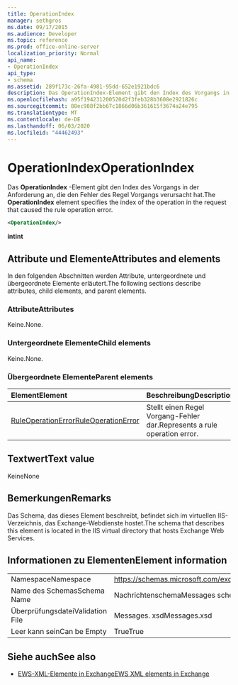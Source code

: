 ```yaml
---
title: OperationIndex
manager: sethgros
ms.date: 09/17/2015
ms.audience: Developer
ms.topic: reference
ms.prod: office-online-server
localization_priority: Normal
api_name:
- OperationIndex
api_type:
- schema
ms.assetid: 289f173c-26fa-4981-95dd-652e1921bdc6
description: Das OperationIndex-Element gibt den Index des Vorgangs in der Anforderung an, die den Fehler des Regel Vorgangs verursacht hat.
ms.openlocfilehash: a95f194231200520d2f3feb328b3608e2921826c
ms.sourcegitcommit: 88ec988f2bb67c1866d06b361615f3674a24e795
ms.translationtype: MT
ms.contentlocale: de-DE
ms.lasthandoff: 06/03/2020
ms.locfileid: "44462493"
---
```

# <a name="operationindex"></a><span data-ttu-id="72ddf-103">OperationIndex</span><span class="sxs-lookup"><span data-stu-id="72ddf-103">OperationIndex</span></span>

<span data-ttu-id="72ddf-104">Das **OperationIndex** -Element gibt den Index des Vorgangs in der Anforderung an, die den Fehler des Regel Vorgangs verursacht hat.</span><span class="sxs-lookup"><span data-stu-id="72ddf-104">The **OperationIndex** element specifies the index of the operation in the request that caused the rule operation error.</span></span> 
  
```XML
<OperationIndex/>
```

 <span data-ttu-id="72ddf-105">**int**</span><span class="sxs-lookup"><span data-stu-id="72ddf-105">**int**</span></span>
## <a name="attributes-and-elements"></a><span data-ttu-id="72ddf-106">Attribute und Elemente</span><span class="sxs-lookup"><span data-stu-id="72ddf-106">Attributes and elements</span></span>

<span data-ttu-id="72ddf-107">In den folgenden Abschnitten werden Attribute, untergeordnete und übergeordnete Elemente erläutert.</span><span class="sxs-lookup"><span data-stu-id="72ddf-107">The following sections describe attributes, child elements, and parent elements.</span></span>
  
### <a name="attributes"></a><span data-ttu-id="72ddf-108">Attribute</span><span class="sxs-lookup"><span data-stu-id="72ddf-108">Attributes</span></span>

<span data-ttu-id="72ddf-109">Keine.</span><span class="sxs-lookup"><span data-stu-id="72ddf-109">None.</span></span>
  
### <a name="child-elements"></a><span data-ttu-id="72ddf-110">Untergeordnete Elemente</span><span class="sxs-lookup"><span data-stu-id="72ddf-110">Child elements</span></span>

<span data-ttu-id="72ddf-111">Keine.</span><span class="sxs-lookup"><span data-stu-id="72ddf-111">None.</span></span>
  
### <a name="parent-elements"></a><span data-ttu-id="72ddf-112">Übergeordnete Elemente</span><span class="sxs-lookup"><span data-stu-id="72ddf-112">Parent elements</span></span>

|<span data-ttu-id="72ddf-113">**Element**</span><span class="sxs-lookup"><span data-stu-id="72ddf-113">**Element**</span></span>|<span data-ttu-id="72ddf-114">**Beschreibung**</span><span class="sxs-lookup"><span data-stu-id="72ddf-114">**Description**</span></span>|
|:-----|:-----|
|[<span data-ttu-id="72ddf-115">RuleOperationError</span><span class="sxs-lookup"><span data-stu-id="72ddf-115">RuleOperationError</span></span>](ruleoperationerror.md) <br/> |<span data-ttu-id="72ddf-116">Stellt einen Regel Vorgang-Fehler dar.</span><span class="sxs-lookup"><span data-stu-id="72ddf-116">Represents a rule operation error.</span></span>  <br/> |
   
## <a name="text-value"></a><span data-ttu-id="72ddf-117">Textwert</span><span class="sxs-lookup"><span data-stu-id="72ddf-117">Text value</span></span>

<span data-ttu-id="72ddf-118">Keine</span><span class="sxs-lookup"><span data-stu-id="72ddf-118">None</span></span>
  
## <a name="remarks"></a><span data-ttu-id="72ddf-119">Bemerkungen</span><span class="sxs-lookup"><span data-stu-id="72ddf-119">Remarks</span></span>

<span data-ttu-id="72ddf-120">Das Schema, das dieses Element beschreibt, befindet sich im virtuellen IIS-Verzeichnis, das Exchange-Webdienste hostet.</span><span class="sxs-lookup"><span data-stu-id="72ddf-120">The schema that describes this element is located in the IIS virtual directory that hosts Exchange Web Services.</span></span>
  
## <a name="element-information"></a><span data-ttu-id="72ddf-121">Informationen zu Elementen</span><span class="sxs-lookup"><span data-stu-id="72ddf-121">Element information</span></span>

|||
|:-----|:-----|
|<span data-ttu-id="72ddf-122">Namespace</span><span class="sxs-lookup"><span data-stu-id="72ddf-122">Namespace</span></span>  <br/> |https://schemas.microsoft.com/exchange/services/2006/messages  <br/> |
|<span data-ttu-id="72ddf-123">Name des Schemas</span><span class="sxs-lookup"><span data-stu-id="72ddf-123">Schema Name</span></span>  <br/> |<span data-ttu-id="72ddf-124">Nachrichtenschema</span><span class="sxs-lookup"><span data-stu-id="72ddf-124">Messages schema</span></span>  <br/> |
|<span data-ttu-id="72ddf-125">Überprüfungsdatei</span><span class="sxs-lookup"><span data-stu-id="72ddf-125">Validation File</span></span>  <br/> |<span data-ttu-id="72ddf-126">Messages. xsd</span><span class="sxs-lookup"><span data-stu-id="72ddf-126">Messages.xsd</span></span>  <br/> |
|<span data-ttu-id="72ddf-127">Leer kann sein</span><span class="sxs-lookup"><span data-stu-id="72ddf-127">Can be Empty</span></span>  <br/> |<span data-ttu-id="72ddf-128">True</span><span class="sxs-lookup"><span data-stu-id="72ddf-128">True</span></span>  <br/> |
   
## <a name="see-also"></a><span data-ttu-id="72ddf-129">Siehe auch</span><span class="sxs-lookup"><span data-stu-id="72ddf-129">See also</span></span>



- [<span data-ttu-id="72ddf-130">EWS-XML-Elemente in Exchange</span><span class="sxs-lookup"><span data-stu-id="72ddf-130">EWS XML elements in Exchange</span></span>](ews-xml-elements-in-exchange.md)

